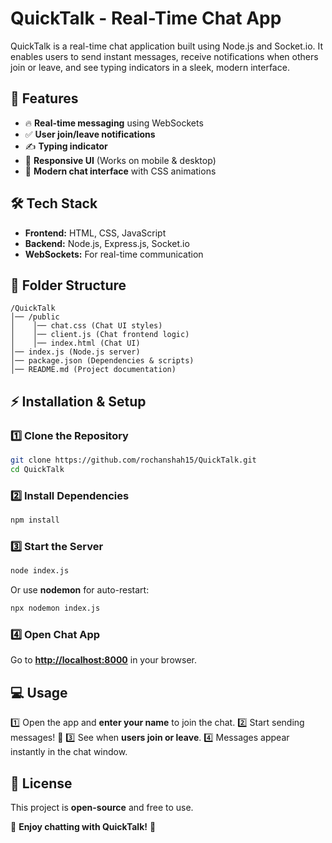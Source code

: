 # QuickTalk - Real-Time Chat App

QuickTalk is a real-time chat application built using Node.js and Socket.io. It enables users to send instant messages, receive notifications when others join or leave, and see typing indicators in a sleek, modern interface.

## 🚀 Features
- 🔥 **Real-time messaging** using WebSockets
- ✅ **User join/leave notifications**
- ✍️ **Typing indicator**
- 📱 **Responsive UI** (Works on mobile & desktop)
- 🎨 **Modern chat interface** with CSS animations

## 🛠️ Tech Stack
- **Frontend:** HTML, CSS, JavaScript
- **Backend:** Node.js, Express.js, Socket.io
- **WebSockets:** For real-time communication

## 📂 Folder Structure
```
/QuickTalk
│── /public
│    │── chat.css (Chat UI styles)
│    │── client.js (Chat frontend logic)
│    │── index.html (Chat UI)
│── index.js (Node.js server)
│── package.json (Dependencies & scripts)
│── README.md (Project documentation)
```

## ⚡ Installation & Setup

### 1️⃣ Clone the Repository
```sh
git clone https://github.com/rochanshah15/QuickTalk.git
cd QuickTalk
```

### 2️⃣ Install Dependencies
```sh
npm install
```

### 3️⃣ Start the Server
```sh
node index.js
```
Or use **nodemon** for auto-restart:
```sh
npx nodemon index.js
```

### 4️⃣ Open Chat App
Go to **[http://localhost:8000](http://localhost:8000)** in your browser.

## 💻 Usage
1️⃣ Open the app and **enter your name** to join the chat.
2️⃣ Start sending messages! 💬
3️⃣ See when **users join or leave**.
4️⃣ Messages appear instantly in the chat window.

## 📜 License
This project is **open-source** and free to use.

🚀 **Enjoy chatting with QuickTalk!** 🎉

